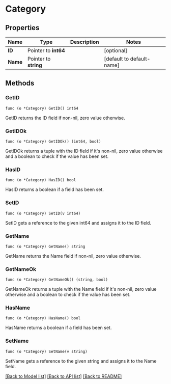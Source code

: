 # Category

## Properties

Name | Type | Description | Notes
------------ | ------------- | ------------- | -------------
**ID** | Pointer to **int64** |  | [optional] 
**Name** | Pointer to **string** |  | [default to default-name]

## Methods

### GetID

`func (o *Category) GetID() int64`

GetID returns the ID field if non-nil, zero value otherwise.

### GetIDOk

`func (o *Category) GetIDOk() (int64, bool)`

GetIDOk returns a tuple with the ID field if it's non-nil, zero value otherwise
and a boolean to check if the value has been set.

### HasID

`func (o *Category) HasID() bool`

HasID returns a boolean if a field has been set.

### SetID

`func (o *Category) SetID(v int64)`

SetID gets a reference to the given int64 and assigns it to the ID field.

### GetName

`func (o *Category) GetName() string`

GetName returns the Name field if non-nil, zero value otherwise.

### GetNameOk

`func (o *Category) GetNameOk() (string, bool)`

GetNameOk returns a tuple with the Name field if it's non-nil, zero value otherwise
and a boolean to check if the value has been set.

### HasName

`func (o *Category) HasName() bool`

HasName returns a boolean if a field has been set.

### SetName

`func (o *Category) SetName(v string)`

SetName gets a reference to the given string and assigns it to the Name field.


[[Back to Model list]](../README.md#documentation-for-models) [[Back to API list]](../README.md#documentation-for-api-endpoints) [[Back to README]](../README.md)


